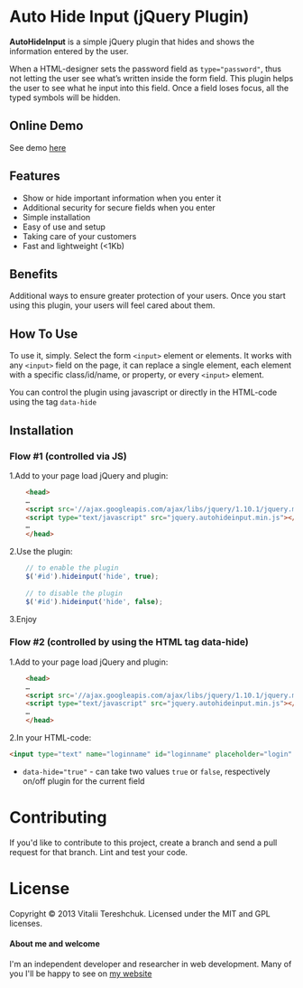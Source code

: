 # Auto Hide Input (jQuery Plugin)

**AutoHideInput** is a simple jQuery plugin that hides and shows the information entered by the user.

When a HTML-designer sets the password field as `type="password"`, thus not letting the user see what’s written inside the form field. This plugin helps the user to see what he input into this field. Once a field loses focus, all the typed symbols will be hidden.


## Online Demo

See demo [here](http://xvoland.github.io/jquery-plugin-autohideinput)


## Features

- Show or hide important information when you enter it
- Additional security for secure fields when you enter
- Simple installation
- Easy of use and setup
- Taking care of your customers
- Fast and lightweight (<1Kb)


## Benefits
Additional ways to ensure greater protection of your users.
Once you start using this plugin, your users will feel cared about them.


## How To Use

To use it, simply. Select the form `<input>` element or elements. It works with any `<input>` field on the page, it can replace a single element, each element with a specific class/id/name, or property, or every `<input>` element.

You can control the plugin using javascript or directly in the HTML-code using the tag `data-hide`


## Installation

### Flow #1 (controlled via JS)

1.Add to your page load jQuery and plugin:

```html
	<head>
	… 
	<script src='//ajax.googleapis.com/ajax/libs/jquery/1.10.1/jquery.min.js'></script>
	<script type="text/javascript" src="jquery.autohideinput.min.js"></script>
	…
	</head>
```

2.Use the plugin:

```js
	// to enable the plugin
	$('#id').hideinput('hide', true);
	
	// to disable the plugin
	$('#id').hideinput('hide', false);	
```

3.Enjoy



### Flow #2 (controlled by using the HTML tag **data-hide**)

1.Add to your page load jQuery and plugin:

```html
	<head>
	… 
	<script src='//ajax.googleapis.com/ajax/libs/jquery/1.10.1/jquery.min.js'></script>
	<script type="text/javascript" src="jquery.autohideinput.min.js"></script>
	…
	</head>
```

2.In your HTML-code:

```html
<input type="text" name="loginname" id="loginname" placeholder="login" data-hide="true">
```

* `data-hide="true"` - can take two values `true` or `false`, respectively on/off plugin for the current field


# Contributing

If you'd like to contribute to this project, create a branch and send a pull request for that branch. Lint and test your code.


# License

Copyright © 2013 Vitalii Tereshchuk. Licensed under the MIT and GPL licenses.

#### About me and welcome
I'm an independent developer and researcher in web development. Many of you I'll be happy to see on [my website](http://dotoca.net)
